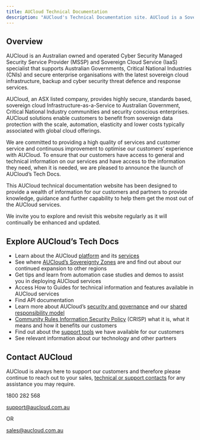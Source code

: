 ```yaml
---
title: AUCloud Technical Documentation
description: "AUCloud's Technical Documentation site. AUCloud is a Sovereign Cloud provider, based in Australia offering Iaas, PaaS and security services."
---
```


## Overview

AUCloud is an Australian owned and operated Cyber Security Managed Security Service Provider (MSSP) and Sovereign Cloud Service (IaaS) specialist that supports Australian Governments, Critical National Industries (CNIs) and secure enterprise organisations with the latest sovereign cloud infrastructure, backup and cyber security threat defence and response services.

AUCloud, an ASX listed company, provides highly secure, standards based, sovereign cloud Infrastructure-as-a-Service to Australian Government, Critical National Industry communities and security conscious enterprises. AUCloud solutions enable customers to benefit from sovereign data protection with the scale, automation, elasticity and lower costs typically associated with global cloud offerings.

We are committed to providing a high quality of services and customer service and continuous improvement to optimise our customers’ experience with AUCloud. To ensure that our customers have access to general and technical information on our services and have access to the information they need, when it is needed, we are pleased to announce the launch of AUCloud’s Tech Docs.

This AUCloud technical documentation website has been designed to provide a wealth of information for our customers and partners to provide knowledge, guidance and further capability to help them get the most out of the AUCloud services.

We invite you to explore and revisit this website regularly as it will continually be enhanced and updated.

## Explore AUCloud’s Tech Docs

- Learn about the AUCloud [platform](Platform_Overview/index.md) and its [services](Platform_Services/index.md)
- See where [AUCloud’s Sovereignty Zones](Platform_Overview/sovereignty_zones.md) are and find out about our continued expansion to other regions
- Get tips and learn from automation case studies and demos to assist you in deploying AUCloud services
- Access How to Guides for technical information and features available in AUCloud services
- Find API documentation
- Learn more about AUCloud’s [security and governance](Platform_Overview/Security/security_and_governance.md) and our [shared responsibility model](Platform_Overview/Security/shared_service_model.md)
- [Community Rules Information Security Policy](Platform_Overview/Security/index.md#community-rules-information-security-policy-crisp) (CRISP) what it is, what it means and how it benefits our customers
- Find out about the [support tools](Platform_Overview/support/index.md) we have available for our customers
- See relevant information about our technology and other partners

## Contact AUCloud

AUCloud is always here to support our customers and therefore please continue to reach out to your sales, [technical or support contacts](Platform_Overview/support/index.md) for any assistance you may require.

1800 282 568

[support@aucloud.com.au](mailto:support@aucloud.com.au)

OR

[sales@aucloud.com.au](mailto:sales@aucloud.com.au)
